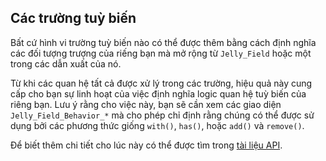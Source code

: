 ## Các trường tuỳ biến

Bất cứ hình vi trường tuỳ biến nào có thể được thêm bằng cách định nghĩa các đối tượng trượng của riếng bạn mà mở rộng từ `Jelly_Field` hoặc một trong các dẫn xuất của nó.

Từ khi các quan hệ tất cả được xử lý trong các trường, hiệu quả này cung cấp cho bạn sự linh hoạt của việc định nghĩa logic quan hệ tuỳ biến của riêng bạn.
Lưu ý rằng cho việc này, bạn sẽ cần xem các giao diện `Jelly_Field_Behavior_*` mà cho phép chỉ định rằng chúng có thể được sử dụng bởi các phương thức giống `with()`, `has()`, hoặc `add()` và `remove()`.

Để biết thêm chi tiết cho lúc này có thể được tìm trong [tài liệu API](../api/Jelly_Behavior).
